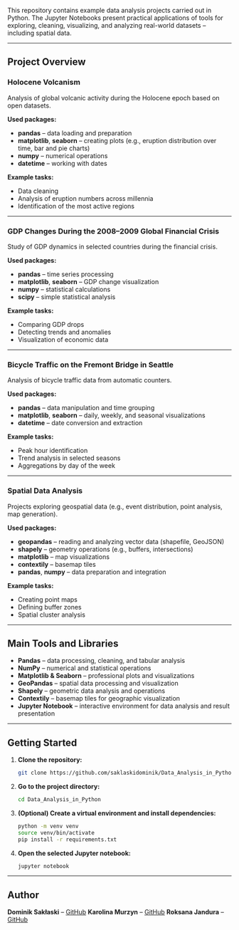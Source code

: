 This repository contains example data analysis projects carried out in Python. The Jupyter Notebooks present practical applications of tools for exploring, cleaning, visualizing, and analyzing real-world datasets – including spatial data.

---

## Project Overview

### Holocene Volcanism

Analysis of global volcanic activity during the Holocene epoch based on open datasets.

**Used packages:**
- **pandas** – data loading and preparation
- **matplotlib**, **seaborn** – creating plots (e.g., eruption distribution over time, bar and pie charts)
- **numpy** – numerical operations
- **datetime** – working with dates

**Example tasks:**
- Data cleaning
- Analysis of eruption numbers across millennia
- Identification of the most active regions

---

### GDP Changes During the 2008–2009 Global Financial Crisis

Study of GDP dynamics in selected countries during the financial crisis.

**Used packages:**
- **pandas** – time series processing
- **matplotlib**, **seaborn** – GDP change visualization
- **numpy** – statistical calculations
- **scipy** – simple statistical analysis

**Example tasks:**
- Comparing GDP drops
- Detecting trends and anomalies
- Visualization of economic data

---

### Bicycle Traffic on the Fremont Bridge in Seattle

Analysis of bicycle traffic data from automatic counters.

**Used packages:**
- **pandas** – data manipulation and time grouping
- **matplotlib**, **seaborn** – daily, weekly, and seasonal visualizations
- **datetime** – date conversion and extraction

**Example tasks:**
- Peak hour identification
- Trend analysis in selected seasons
- Aggregations by day of the week

---

### Spatial Data Analysis

Projects exploring geospatial data (e.g., event distribution, point analysis, map generation).

**Used packages:**
- **geopandas** – reading and analyzing vector data (shapefile, GeoJSON)
- **shapely** – geometry operations (e.g., buffers, intersections)
- **matplotlib** – map visualizations
- **contextily** – basemap tiles
- **pandas**, **numpy** – data preparation and integration

**Example tasks:**
- Creating point maps
- Defining buffer zones
- Spatial cluster analysis

---

## Main Tools and Libraries

- **Pandas** – data processing, cleaning, and tabular analysis
- **NumPy** – numerical and statistical operations
- **Matplotlib & Seaborn** – professional plots and visualizations
- **GeoPandas** – spatial data processing and visualization
- **Shapely** – geometric data analysis and operations
- **Contextily** – basemap tiles for geographic visualization
- **Jupyter Notebook** – interactive environment for data analysis and result presentation

---

## Getting Started

1. **Clone the repository:**
    ```bash
    git clone https://github.com/saklaskidominik/Data_Analysis_in_Python.git
    ```

2. **Go to the project directory:**
    ```bash
    cd Data_Analysis_in_Python
    ```

3. **(Optional) Create a virtual environment and install dependencies:**
    ```bash
    python -m venv venv
    source venv/bin/activate
    pip install -r requirements.txt
    ```

4. **Open the selected Jupyter notebook:**
    ```bash
    jupyter notebook
    ```

---

## Author

**Dominik Sakłaski** – [GitHub](https://github.com/saklaskidominik)
**Karolina Murzyn** – [GitHub](https://github.com/KarolinaMurzyn)
**Roksana Jandura** – [GitHub](https://github.com/roksanajand)
